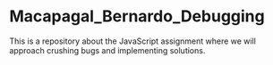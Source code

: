 # Macapagal_Bernardo_Debugging
This is a repository about the JavaScript assignment where we will approach crushing bugs and implementing solutions.
